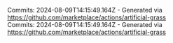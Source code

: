 Commits: 2024-08-09T14:15:49.164Z - Generated via https://github.com/marketplace/actions/artificial-grass
<br>
Commits: 2024-08-09T14:15:49.164Z - Generated via https://github.com/marketplace/actions/artificial-grass
<br>
